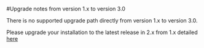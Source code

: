 #Upgrade notes from version 1.x to version 3.0

There is no supported upgrade path directly from version 1.x to version 3.0.

Please upgrade your installation to the latest release in 2.x from 1.x detailed [here](http://docs.filesender.org/v2.0/upgrade-from-1x)
